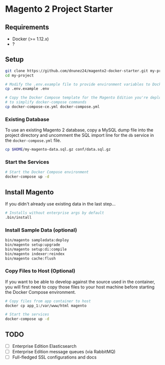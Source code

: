 # Magento 2 Project Starter

## Requirements

* Docker (>= 1.12.x)
* ?

## Setup

```bash
git clone https://github.com/dnunez24/magento2-docker-starter.git my-project
cd my-project

# Modify the .env.example file to provide environment variables to Docker Compose
cp .env.example .env

# Copy the Docker Compose template for the Magento Edition you're deploying
# to simplify docker-compose commands
cp docker-compose-ce.yml docker-compose.yml
```

### Existing Database

To use an existing Magento 2 database, copy a MySQL dump file into the project directory and uncomment the SQL import line for the `db` service in the `docker-compose.yml` file.

```bash
cp $HOME/my-magento-data.sql.gz conf/data.sql.gz
```

### Start the Services

```bash
# Start the Docker Compose environment
docker-compose up -d
```

## Install Magento

If you didn't already use existing data in the last step...

```bash
# Installs without enterprise args by default
.bin/install
```

### Install Sample Data (optional)

```bash
bin/magento sampledata:deploy
bin/magento setup:upgrade
bin/magento setup:di:compile
bin/magento indexer:reindex
bin/magento cache:flush
```

### Copy Files to Host (Optional)

If you want to be able to develop against the source used in the container, you will first need to copy those files to your host machine before starting the Docker Compose environment.

```bash
# Copy files from app container to host
docker cp app_1:/var/www/html magento

# Start the services
docker-compose up -d
```

## TODO

* [ ] Enterprise Edition Elasticsearch
* [ ] Enterprise Edition message queues (via RabbitMQ)
* [ ] Full-fledged SSL configurations and docs
